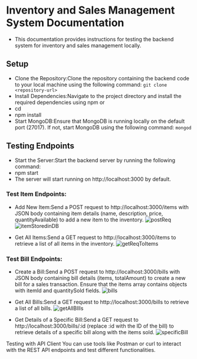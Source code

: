# Inventory and Sales Management System Documentation
- This documentation provides instructions for testing the backend system for inventory and sales management locally.

## Setup
- Clone the Repository:Clone the repository containing the backend code to your local machine using the following command:
   `git clone <repository-url>`
- Install Dependencies:Navigate to the project directory and install the required dependencies using npm or 
- cd <project-directory>
- npm install
- Start MongoDB:Ensure that MongoDB is running locally on the default port (27017). If not, start MongoDB using the following command:
   `mongod`

   
## Testing Endpoints
- Start the Server:Start the backend server by running the following command:
- npm start
- The server will start running on http://localhost:3000 by default.


### Test Item Endpoints:
- Add New Item:Send a POST request to http://localhost:3000/items with JSON body containing item details (name, description, price, quantityAvailable) to add a new item to the inventory.
![postReq](https://github.com/ArslanYM/quickPrism/assets/104521101/53fa2c6c-f25c-4c6b-9dae-a35699045fdb)
![itemStoredinDB](https://github.com/ArslanYM/quickPrism/assets/104521101/5768c965-f53b-4a3e-959f-6b9c0c0c33f0)

- Get All Items:Send a GET request to http://localhost:3000/items to retrieve a list of all items in the inventory.
![getReqToItems](https://github.com/ArslanYM/quickPrism/assets/104521101/2caf2691-eccc-43f8-b815-7c40ee06610c)


### Test Bill Endpoints:
- Create a Bill:Send a POST request to http://localhost:3000/bills with JSON body containing bill details (items, totalAmount) to create a new bill for a sales transaction. Ensure that the items array contains objects with itemId and quantitySold fields.
  ![bills](https://github.com/ArslanYM/quickPrism/assets/104521101/cee23a72-f58f-4c45-8463-6c32a5569b04)

- Get All Bills:Send a GET request to http://localhost:3000/bills to retrieve a list of all bills.
  ![getAllBIlls](https://github.com/ArslanYM/quickPrism/assets/104521101/37ac2663-479c-4db4-858d-caa74c432f74)

- Get Details of a Specific Bill:Send a GET request to http://localhost:3000/bills/:id (replace :id with the ID of the bill) to retrieve details of a specific bill along with the items sold.
![specificBill](https://github.com/ArslanYM/quickPrism/assets/104521101/5d074c7d-3240-415e-81b9-23bc4ffda50c)




Testing with API Client
You can use tools like Postman or curl to interact with the REST API endpoints and test different functionalities.  
